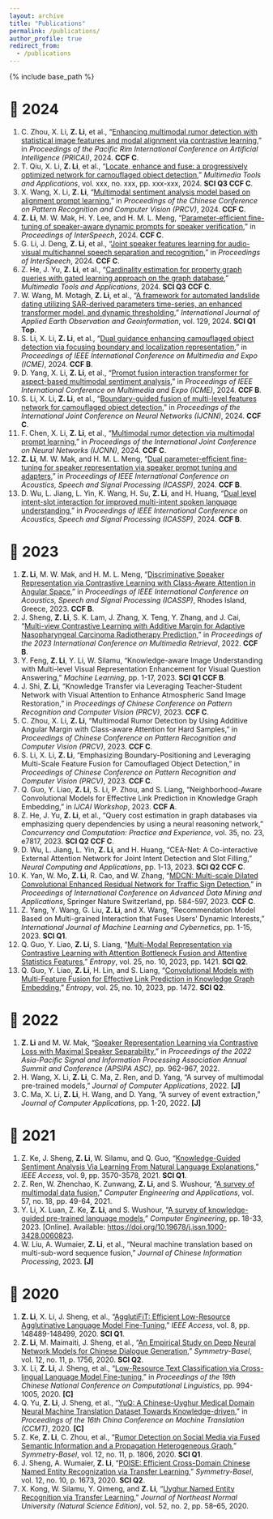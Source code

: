 ```yaml
---
layout: archive
title: "Publications"
permalink: /publications/
author_profile: true
redirect_from:
  - /publications
---
```


{% include base_path %}

📔 2024
==
1. C. Zhou, X. Li, **Z. Li**, et al., “[Enhancing multimodal rumor detection with statistical image features and modal alignment via contrastive learning](#),” in *Proceedings of the Pacific Rim International Conference on Artificial Intelligence (PRICAI)*, 2024. **CCF C**.
1. T. Qiu, X. Li, **Z. Li**, et al., “[Locate, enhance and fuse: a progressively optimized network for camouflaged object detection](https://doi.org/10.1007/s11042-024-19891-5),” *Multimedia Tools and Applications*, vol. xxx, no. xxx, pp. xxx-xxx, 2024. **SCI Q3 CCF C**.
1. X. Wang, X. Li, **Z. Li**, “[Multimodal sentiment analysis model based on alignment prompt learning](#),” in *Proceedings of the Chinese Conference on Pattern Recognition and Computer Vision (PRCV)*, 2024. **CCF C**.
1. **Z. Li**, M. W. Mak, H. Y. Lee, and H. M. L. Meng, “[Parameter-efficient fine-tuning of speaker-aware dynamic prompts for speaker verification](https://www.isca-archive.org/interspeech_2024/li24e_interspeech.pdf),” in *Proceedings of InterSpeech*, 2024. **CCF C**.
1. G. Li, J. Deng, **Z. Li**, et al., “[Joint speaker features learning for audio-visual multichannel speech separation and recognition](https://arxiv.org/pdf/2406.10152),” in *Proceedings of InterSpeech*, 2024. **CCF C**.
1. Z. He, J. Yu, **Z. Li**, et al., “[Cardinality estimation for property graph queries with gated learning approach on the graph database](https://doi.org/10.1007/s11042-024-19215-7),” *Multimedia Tools and Applications*, 2024. **SCI Q3 CCF C**.
1. W. Wang, M. Motagh, **Z. Li**, et al., “[A framework for automated landslide dating utilizing SAR-derived parameters time-series, an enhanced transformer model, and dynamic thresholding](https://doi.org/10.1016/j.jag.2024.103795),” *International Journal of Applied Earth Observation and Geoinformation*, vol. 129, 2024. **SCI Q1 Top**.
1. S. Li, X. Li, **Z. Li**, et al., “[Dual guidance enhancing camouflaged object detection via focusing boundary and localization representation](#),” in *Proceedings of IEEE International Conference on Multimedia and Expo (ICME)*, 2024. **CCF B**.
1. D. Yang, X. Li, **Z. Li**, et al., “[Prompt fusion interaction transformer for aspect-based multimodal sentiment analysis](#),” in *Proceedings of IEEE International Conference on Multimedia and Expo (ICME)*, 2024. **CCF B**.
1. S. Li, X. Li, **Z. Li**, et al., “[Boundary-guided fusion of multi-level features network for camouflaged object detection](https://ieeexplore.ieee.org/document/10651185),” in *Proceedings of the International Joint Conference on Neural Networks (IJCNN)*, 2024. **CCF C**.
1. F. Chen, X. Li, **Z. Li**, et al., “[Multimodal rumor detection via multimodal prompt learning](https://ieeexplore.ieee.org/abstract/document/10650974),” in *Proceedings of the International Joint Conference on Neural Networks (IJCNN)*, 2024. **CCF C**.
1. **Z. Li**, M. W. Mak, and H. M. L. Meng, “[Dual parameter-efficient fine-tuning for speaker representation via speaker prompt tuning and adapters](https://ieeexplore.ieee.org/abstract/document/10447795),” in *Proceedings of IEEE International Conference on Acoustics, Speech and Signal Processing (ICASSP)*, 2024. **CCF B**.
1. D. Wu, L. Jiang, L. Yin, K. Wang, H. Su, **Z. Li**, and H. Huang, “[Dual level intent-slot interaction for improved multi-intent spoken language understanding](https://ieeexplore.ieee.org/document/10448206),” in *Proceedings of IEEE International Conference on Acoustics, Speech and Signal Processing (ICASSP)*, 2024. **CCF B**.

  
📔 2023
==
1. **Z. Li**, M. W. Mak, and H. M. L. Meng, “[Discriminative Speaker Representation via Contrastive Learning with Class-Aware Attention in Angular Space](https://arxiv.org/pdf/2210.16622.pdf),” in *Proceedings of IEEE International Conference on Acoustics, Speech and Signal Processing (ICASSP)*, Rhodes Island, Greece, 2023. **CCF B**.
1. J. Sheng, **Z. Li**, S. K. Lam, J. Zhang, X. Teng, Y. Zhang, and J. Cai, “[Multi-view Contrastive Learning with Additive Margin for Adaptive Nasopharyngeal Carcinoma Radiotherapy Prediction](https://arxiv.org/pdf/2210.15201.pdf),” in *Proceedings of the 2023 International Conference on Multimedia Retrieval*, 2022. **CCF B**.
1. Y. Feng, **Z. Li**, Y. Li, W. Silamu, “Knowledge-aware Image Understanding with Multi-level Visual Representation Enhancement for Visual Question Answering,” *Machine Learning*, pp. 1-17, 2023. **SCI Q1 CCF B**.
1. J. Shi, **Z. Li**, “Knowledge Transfer via Leveraging Teacher-Student Network with Visual Attention to Enhance Atmospheric Sand Image Restoration,” in *Proceedings of Chinese Conference on Pattern Recognition and Computer Vision (PRCV)*, 2023. **CCF C**.
1. C. Zhou, X. Li, **Z. Li**, “Multimodal Rumor Detection by Using Additive Angular Margin with Class-aware Attention for Hard Samples,” in *Proceedings of Chinese Conference on Pattern Recognition and Computer Vision (PRCV)*, 2023. **CCF C**.
1. S. Li, X. Li, **Z. Li**, “Emphasizing Boundary-Positioning and Leveraging Multi-Scale Feature Fusion for Camouflaged Object Detection,” in *Proceedings of Chinese Conference on Pattern Recognition and Computer Vision (PRCV)*, 2023. **CCF C**.
1. Q. Guo, Y. Liao, **Z. Li**, S. Li, P. Zhou, and S. Liang, “Neighborhood-Aware Convolutional Models for Effective Link Prediction in Knowledge Graph Embedding,” in *IJCAI Workshop*, 2023. **CCF A**.
1. Z. He, J. Yu, **Z. Li**, et al., “Query cost estimation in graph databases via emphasizing query dependencies by using a neural reasoning network,” *Concurrency and Computation: Practice and Experience*, vol. 35, no. 23, e7817, 2023. **SCI Q2 CCF C**.
1. D. Wu, L. Jiang, L. Yin, **Z. Li**, and H. Huang, “CEA-Net: A Co-interactive External Attention Network for Joint Intent Detection and Slot Filling,” *Neural Computing and Applications*, pp. 1-13, 2023. **SCI Q2 CCF C**.
1. K. Yan, W. Mo, **Z. Li**, R. Cao, and W. Zhang, “[MDCN: Multi-scale Dilated Convolutional Enhanced Residual Network for Traffic Sign Detection](https://link.springer.com/chapter/10.1007/978-3-031-46661-8_39),” in *Proceedings of International Conference on Advanced Data Mining and Applications*, Springer Nature Switzerland, pp. 584-597, 2023. **CCF C**.
1. Z. Yang, Y. Wang, G. Liu, **Z. Li**, and X. Wang, “Recommendation Model Based on Multi-grained Interaction that Fuses Users' Dynamic Interests,” *International Journal of Machine Learning and Cybernetics*, pp. 1-15, 2023. **SCI Q1**.
1. Q. Guo, Y. Liao, **Z. Li**, S. Liang, “[Multi-Modal Representation via Contrastive Learning with Attention Bottleneck Fusion and Attentive Statistics Features](https://www.mdpi.com/1099-4300/25/10/1421),” *Entropy*, vol. 25, no. 10, 2023, pp. 1421. **SCI Q2**.
1. Q. Guo, Y. Liao, **Z. Li**, H. Lin, and S. Liang, “[Convolutional Models with Multi-Feature Fusion for Effective Link Prediction in Knowledge Graph Embedding](https://www.mdpi.com/1099-4300/25/10/1472),” *Entropy*, vol. 25, no. 10, 2023, pp. 1472. **SCI Q2**.

📔 2022
==
1. **Z. Li** and M. W. Mak, “[Speaker Representation Learning via Contrastive Loss with Maximal Speaker Separability](http://www.eie.polyu.edu.hk/~mwmak/papers/apsipa22.pdf),” in *Proceedings of the 2022 Asia-Pacific Signal and Information Processing Association Annual Summit and Conference (APSIPA ASC)*, pp. 962-967, 2022.
1. H. Wang, X. Li, **Z. Li**, C. Ma, Z. Ren, and D. Yang, “A survey of multimodal pre-trained models,” *Journal of Computer Applications*, 2022. **[J]**
1. C. Ma, X. Li, **Z. Li**, H. Wang, and D. Yang, “A survey of event extraction,” *Journal of Computer Applications*, pp. 1-20, 2022. **[J]**

📔 2021
==
1. Z. Ke, J. Sheng, **Z. Li**, W. Silamu, and Q. Guo, “[Knowledge-Guided Sentiment Analysis Via Learning From Natural Language Explanations](https://ieeexplore.ieee.org/stamp/stamp.jsp?tp=&arnumber=9316242),” *IEEE Access*, vol. 9, pp. 3570-3578, 2021. **SCI Q1**.
1. Z. Ren, W. Zhenchao, K. Zunwang, **Z. Li**, and S. Wushour, “[A survey of multimodal data fusion](http://cea.ceaj.org/CN/abstract/abstract39897.shtml),” *Computer Engineering and Applications*, vol. 57, no. 18, pp. 49-64, 2021.
1. Y. Li, X. Luan, Z. Ke, **Z. Li**, and S. Wushour, “[A survey of knowledge-guided pre-trained language models](http://www.ecice06.com/CN/10.19678/j.issn.1000-3428.0060823#1),” *Computer Engineering*, pp. 18-33, 2023. [Online]. Available: https://doi.org/10.19678/j.issn.1000-3428.0060823.
1. W. Liu, A. Wumaier, **Z. Li**, et al., “Neural machine translation based on multi-sub-word sequence fusion,” *Journal of Chinese Information Processing*, 2023. **[J]**

📔 2020
==
1. **Z. Li**, X. Li, J. Sheng, et al., “[AgglutiFiT: Efficient Low-Resource Agglutinative Language Model Fine-Tuning](https://ieeexplore.ieee.org/stamp/stamp.jsp?tp=&arnumber=9164940),” *IEEE Access*, vol. 8, pp. 148489-148499, 2020. **SCI Q1**.
1. **Z. Li**, M. Maimaiti, J. Sheng, et al., “[An Empirical Study on Deep Neural Network Models for Chinese Dialogue Generation](https://www.mdpi.com/2073-8994/12/11/1756/htm),” *Symmetry-Basel*, vol. 12, no. 11, p. 1756, 2020. **SCI Q2**.
1. X. Li, **Z. Li**, J. Sheng, et al., “[Low-Resource Text Classification via Cross-lingual Language Model Fine-tuning](https://aclanthology.org/2020.ccl-1.92.pdf),” in *Proceedings of the 19th Chinese National Conference on Computational Linguistics*, pp. 994-1005, 2020. **[C]**
1. Q. Yu, **Z. Li**, J. Sheng, et al., “[YuQ: A Chinese-Uyghur Medical Domain Neural Machine Translation Dataset Towards Knowledge-driven](http://sc.cipsc.org.cn/mt/conference/2020/papers/T20-1004.pdf),” in *Proceedings of the 16th China Conference on Machine Translation (CCMT)*, 2020. **[C]**
1. Z. Ke, **Z. Li**, C. Zhou, et al., “[Rumor Detection on Social Media via Fused Semantic Information and a Propagation Heterogeneous Graph](https://www.mdpi.com/2073-8994/12/11/1806),” *Symmetry-Basel*, vol. 12, no. 11, p. 1806, 2020. **SCI Q1**.
1. J. Sheng, A. Wumaier, **Z. Li**, “[POISE: Efficient Cross-Domain Chinese Named Entity Recognization via Transfer Learning](https://www.mdpi.com/2073-8994/12/10/1673),” *Symmetry-Basel*, vol. 12, no. 10, p. 1673, 2020. **SCI Q2**.
1. X. Kong, W. Silamu, Y. Qimeng, and **Z. Li**, “[Uyghur Named Entity Recognition via Transfer Learning](https://www.cnki.com.cn/Article/CJFDTotal-DBSZ202002010.htm),” *Journal of Northeast Normal University (Natural Science Edition)*, vol. 52, no. 2, pp. 58–65, 2020.
